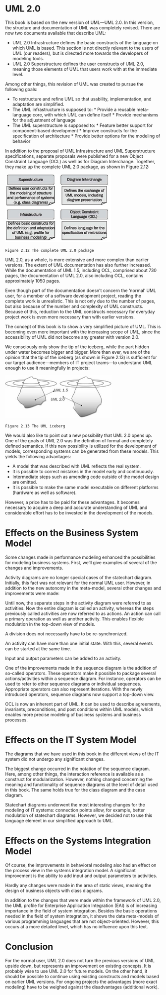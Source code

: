 # UML 2.0

This book is based on the new version of UML—UML 2.0. In this version, the structure and documentation of UML was completely revised. There are now two documents available that describe UML:

 * UML 2.0 Infrastructure defines the basic constructs of the language on which UML is based. This section is not directly relevant to the users of UML (our readers), but is directed more towards the developers of modeling tools.
 * UML 2.0 Superstructure defines the user constructs of UML 2.0, meaning those elements of UML that users work with at the immediate level.

Among other things, this revision of UML was created to pursue the following goals:

 * To restructure and refine UML so that usability, implementation, and adaptation are simplified.		
 * The UML infrastructure is supposed to:
		* Provide a reusable meta-language core, with which UML can define itself
		* Provide mechanisms for the adjustment of language
 * The UML superstructure is supposed to:
		* Feature better support for component-based development
		* Improve constructs for the specification of architecture
		* Provide better options for the modeling of behavior

In addition to the proposal of UML Infrastructure and UML Superstructure specifications, separate proposals were published for a new Object Constraint Language (OCL) as well as for Diagram Interchange. Together, they make up the complete UML 2.0 package, as shown in Figure 2.12:

![UML2.0](images/UML2.0.jpg)

	Figure 2.12 The complete UML 2.0 package
	
UML 2.0, as a whole, is more extensive and more complex than earlier versions. The extent of UML documentation has also further increased. While the documentation of UML 1.5, including OCL, comprised about 730 pages, the documentation of UML 2.0, also including OCL, contains approximately 1050 pages.

Even though part of the documentation doesn’t concern the ‘normal’ UML user, for a member of a software development project, reading the complete work is unrealistic. This is not only due to the number of pages, but also because of the number and complexity of UML constructs. Because of this, reduction to the UML constructs necessary for everyday project work is even more necessary than with earlier versions.

The concept of this book is to show a very simplified picture of UML. This is becoming even more important with the increasing scope of UML, since the accessibility of UML did not become any greater with version 2.0.

We consciously only show the tip of the iceberg, while the part hidden under water becomes bigger and bigger. More than ever, we are of the opinion that the tip of the iceberg (as shown in Figure 2.13) is sufficient for our target audience—members of IT project teams—to understand UML enough to use it meaningfully in projects:

![UML_Iceberg](images/UML_Iceberg.jpg)

	Figure 2.13 The UML iceberg
	
We would also like to point out a new possibility that UML 2.0 opens up. One of the goals of UML 2.0 was the definition of formal and completely defined semantics. If this new possibility is utilized for the development of models, corresponding systems can be generated from these models. This yields the following advantages:

 * A model that was described with UML reflects the real system.
 * It is possible to correct mistakes in the model early and continuously.
 * Intermediate steps such as amending code outside of the model design are omitted.
 * It is possible to make the same model executable on different platforms (hardware as well as software).

However, a price has to be paid for these advantages. It becomes necessary to acquire a deep and accurate understanding of UML and considerable effort has to be invested in the development of the models.

# Effects on the Business System Model

Some changes made in performance modeling enhanced the possibilities for modeling business systems. First, we’ll give examples of several of the changes and improvements.

Activity diagrams are no longer special cases of the statechart diagram. Initially, this fact was not relevant for the normal UML user. However, in addition to the new autonomy in the meta-model, several other changes and improvements were made:

Until now, the separate steps in the activity diagram were referred to as activities. Now the entire diagram is called an activity, whereas the steps previously called activities are now referred to as actions. An action can call a primary operation as well as another activity. This enables flexible modulation in the top-down view of models.

A division does not necessarily have to be re-synchronized.

An activity can have more than one initial state. With this, several events can be started at the same time.

Input and output parameters can be added to an activity.

One of the improvements made in the sequence diagram is the addition of so-called operators. These operators make it possible to package several actions/activities within a sequence diagram. For instance, operators can be used to refer to other sequence diagrams or individual sequences. Appropriate operators can also represent iterations. With the newly introduced operators, sequence diagrams now support a top-down view.

OCL is now an inherent part of UML. It can be used to describe agreements, invariants, preconditions, and post conditions within UML models, which enables more precise modeling of business systems and business processes.

# Effects on the IT System Model

The diagrams that we have used in this book in the different views of the IT system did not undergo any significant changes.

The biggest change occurred in the notation of the sequence diagram. Here, among other things, the interaction reference is available as a construct for modularization. However, nothing changed concerning the meaning and functionality of sequence diagrams at the level of detail used in this book. The same holds true for the class diagram and the case diagram.

Statechart diagrams underwent the most interesting changes for the modeling of IT systems: connection points allow, for example, better modulation of statechart diagrams. However, we decided not to use this language element in our simplified approach to UML.

# Effects on the Systems Integration Model

Of course, the improvements in behavioral modeling also had an effect on the process view in the systems integration model. A significant improvement is the ability to add input and output parameters to activities.

Hardly any changes were made in the area of static views, meaning the design of business objects with class diagrams.

In addition to the changes that were made within the framework of UML 2.0, the UML profile for Enterprise Application Integration (EAI) is of increasing importance in the field of system integration. Besides the basic operations needed in the field of system integration, it shows the data meta-models of various programming languages that are not object-oriented. However, this occurs at a more detailed level, which has no influence upon this text.

# Conclusion

For the normal user, UML 2.0 does not turn the previous versions of UML upside down, but represents an improvement on existing concepts. It is probably wise to use UML 2.0 for future models. On the other hand, it should be possible to continue using existing constructs and models based on earlier UML versions. For ongoing projects the advantages (more exact modeling) have to be weighed against the disadvantages (additional work).


